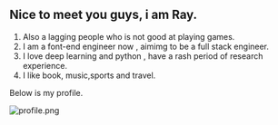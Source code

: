 ## Nice to meet you guys, i am Ray.

1. Also a lagging people who is not good at playing games.
2. I am a font-end engineer now , aimimg to be a full stack engineer.
3. I love deep learning and python , have a rash period of research experience.
4. I like book, music,sports and travel.

Below is my profile.

![profile.png](https://s2.loli.net/2022/04/19/vMk7uae2ioGdACL.png)